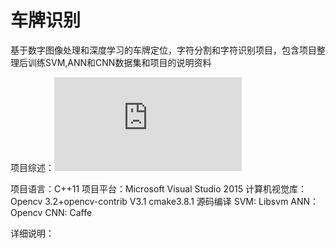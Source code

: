 # 车牌识别

基于数字图像处理和深度学习的车牌定位，字符分割和字符识别项目，包含项目整理后训练SVM,ANN和CNN数据集和项目的说明资料

项目综述：![](https://github.com/Yuqi-Zest/Vehicle-License-Plate-Recognition/blob/master/%E9%A1%B9%E7%9B%AE%E7%BB%BC%E8%BF%B0.pdf)

项目语言：C++11 项目平台：Microsoft Visual Studio 2015    计算机视觉库：Opencv 3.2+opencv-contrib V3.1 cmake3.8.1 源码编译
SVM: Libsvm    ANN： Opencv    CNN: Caffe

详细说明：

